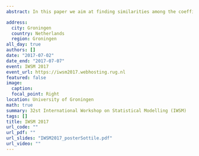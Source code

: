 ```yaml
---
abstract: In this paper we aim at finding similarities among the coefficients from a multivariate regression. Using a quantile regression coefficients modeling, the effect of each covariate, given a response (also multivariate)  is a curve in the multidimensional space of the percentiles. Collecting all the curves, describing the effects of each covariate on each response variable, we could be able to assess if only one or more covariates have same effects on different responses.

address:
  city: Groningen
  country: Netherlands
  region: Groningen
all_day: true
authors: []
date: "2017-07-02"
date_end: "2017-07-07"
event: IWSM 2017
event_url: https://iwsm2017.webhosting.rug.nl
featured: false
image:
  caption: 
  focal_point: Right
location: University of Groningen
math: true
summary: 32st International Workshop on Statistical Modelling (IWSM)
tags: []
title: IWSM 2017
url_code: ""
url_pdf: ""
url_slides: "IWSM2017_posterSottile.pdf"
url_video: ""
---
```

